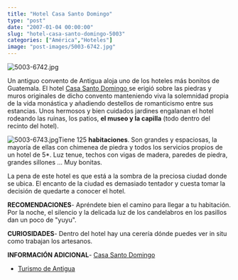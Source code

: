 ```yaml
---
title: "Hotel Casa Santo Domingo"
type: "post"
date: "2007-01-04 00:00:00"
slug: "hotel-casa-santo-domingo-5003"
categories: ["América","Hoteles"]
image: "post-images/5003-6742.jpg"
---
```


![5003-6742.jpg](post-images/5003-6742.jpg "5003-6742.jpg")

Un antiguo convento de Antigua aloja uno de los hoteles más bonitos de Guatemala. El hotel [Casa Santo Domingo ](http://www.booking.com/hotel/gt/museo-casa-santo-domingo.html?aid=1294466&no_rooms=1&group_adults=1)se erigió sobre las piedras y muros originales de dicho convento manteniendo viva la solemnidad propia de la vida monástica y añadiendo destellos de romanticismo entre sus estancias. Unos hermosos y bien cuidados jardines engalanan el hotel rodeando las ruinas, los patios, **el museo y la capilla** (todo dentro del recinto del hotel).  
  
![5003-6743.jpg](post-images/5003-6743.jpg "5003-6743.jpg")Tiene 125 **habitaciones**. Son grandes y espaciosas, la mayoría de ellas con chimenea de piedra y todos los servicios propios de un hotel de 5\*. Luz tenue, techos con vigas de madera, paredes de piedra, grandes sillones ... Muy bonitas.  
  
La pena de este hotel es que está a la sombra de la preciosa ciudad donde se ubica. El encanto de la ciudad es demasiado tentador y cuesta tomar la decisión de quedarte a conocer el hotel.  
  
**RECOMENDACIONES**- Apréndete bien el camino para llegar a tu habitación. Por la noche, el silencio y la delicada luz de los candelabros en los pasillos dan un poco de "yuyu".

**CURIOSIDADES**- Dentro del hotel hay una cerería dónde puedes ver in situ como trabajan los artesanos.

**INFORMACIÓN ADICIONAL**- [Casa Santo Domingo](http://www.booking.com/hotel/gt/museo-casa-santo-domingo.html?aid=1294466&no_rooms=1&group_adults=1 "http://www.casasantodomingo.com.gt/")
- [Turismo de Antigua](http://www.antiguaguatemala.info/ "http://www.antiguaguatemala.info/")